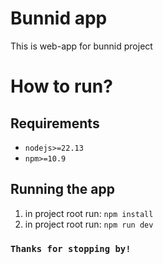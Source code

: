 # Bunnid app
This is web-app for bunnid project

# How to run?
## Requirements
- `nodejs>=22.13`
- `npm>=10.9`
## Running the app
1. in project root run: `npm install`
2. in project root run: `npm run dev`

### `Thanks for stopping by!`
